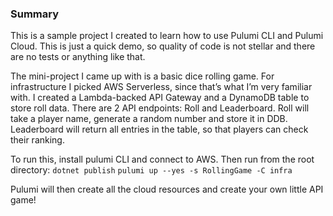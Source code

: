 ### Summary

This is a sample project I created to learn how to use Pulumi CLI and Pulumi Cloud.
This is just a quick demo, so quality of code is not stellar and there are no tests or anything like that.

The mini-project I came up with is a basic dice rolling game. For infrastructure I picked AWS Serverless, since that’s what I’m very familiar with. I created a Lambda-backed API Gateway and a DynamoDB table to store roll data. There are 2 API endpoints: Roll and Leaderboard. Roll will take a player name, generate a random number and store it in DDB. Leaderboard will return all entries in the table, so that players can check their ranking.

To run this, install pulumi CLI and connect to AWS.
Then run from the root directory:
`dotnet publish`
`pulumi up --yes -s RollingGame -C infra`

Pulumi will then create all the cloud resources and create your own little API game!
